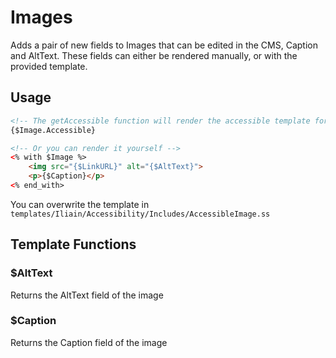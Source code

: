 # Images

Adds a pair of new fields to Images that can be edited in the CMS, Caption and AltText. These fields can either be rendered manually, or with the provided template.

## Usage

```HTML
<!-- The getAccessible function will render the accessible template for you -->
{$Image.Accessible}

<!-- Or you can render it yourself -->
<% with $Image %>
    <img src="{$LinkURL}" alt="{$AltText}">
    <p>{$Caption}</p>
<% end_with>
```

You can overwrite the template in `templates/Iliain/Accessibility/Includes/AccessibleImage.ss`

## Template Functions

### $AltText

Returns the AltText field of the image

### $Caption 

Returns the Caption field of the image
